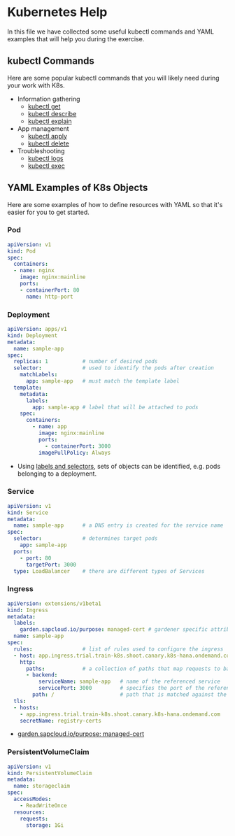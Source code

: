 # Kubernetes Help

In this file we have collected some useful kubectl commands and YAML examples that will help you during the exercise.

## kubectl Commands

Here are some popular kubectl commands that you will likely need during your work with K8s.

- Information gathering
    - [kubectl get](https://kubernetes.io/docs/reference/generated/kubectl/kubectl-commands#get)
    - [kubectl describe](https://kubernetes.io/docs/reference/generated/kubectl/kubectl-commands#describe)
    - [kubectl explain](https://kubernetes.io/docs/reference/generated/kubectl/kubectl-commands#explain) 
- App management
    - [kubectl apply](https://kubernetes.io/docs/reference/generated/kubectl/kubectl-commands#apply) 
    - [kubectl delete](https://kubernetes.io/docs/reference/generated/kubectl/kubectl-commands#delete) 
- Troubleshooting
    - [kubectl logs](https://kubernetes.io/docs/reference/generated/kubectl/kubectl-commands#logs)
    - [kubectl exec](https://kubernetes.io/docs/reference/generated/kubectl/kubectl-commands#exec)

## YAML Examples of K8s Objects

Here are some examples of how to define resources with YAML so that it's easier for you to get started.

### Pod

```YAML
apiVersion: v1
kind: Pod
spec:
  containers:
  - name: nginx
    image: nginx:mainline
    ports:
    - containerPort: 80
      name: http-port
```

### Deployment

```YAML
apiVersion: apps/v1
kind: Deployment
metadata:
  name: sample-app
spec:
  replicas: 1           # number of desired pods
  selector:             # used to identify the pods after creation
    matchLabels:
      app: sample-app   # must match the template label
  template:
    metadata:
      labels:
        app: sample-app # label that will be attached to pods
    spec:
      containers:
        - name: app
          image: nginx:mainline
          ports:
            - containerPort: 3000
          imagePullPolicy: Always
```

- Using [labels and selectors](https://kubernetes.io/docs/concepts/overview/working-with-objects/labels/), sets of objects can be identified, e.g. pods belonging to a deployment.

### Service

```YAML
apiVersion: v1
kind: Service
metadata:
  name: sample-app      # a DNS entry is created for the service name
spec:
  selector:             # determines target pods
    app: sample-app
  ports:
    - port: 80
      targetPort: 3000
  type: LoadBalancer    # there are different types of Services
```

### Ingress

```YAML
apiVersion: extensions/v1beta1
kind: Ingress
metadata:
  labels:
    garden.sapcloud.io/purpose: managed-cert # gardener specific attribute, see below
  name: sample-app
spec:
  rules:                # list of rules used to configure the ingress
  - host: app.ingress.trial.train-k8s.shoot.canary.k8s-hana.ondemand.com
    http:
      paths:            # a collection of paths that map requests to backends
      - backend:
          serviceName: sample-app   # name of the referenced service
          servicePort: 3000         # specifies the port of the referenced service
        path: /                     # path that is matched against the path of an incoming request
  tls:
  - hosts:
    - app.ingress.trial.train-k8s.shoot.canary.k8s-hana.ondemand.com
    secretName: registry-certs
```

- [garden.sapcloud.io/purpose: managed-cert](https://github.com/gardener/cert-management#requesting-a-certificate-for-ingress)

### PersistentVolumeClaim

```YAML
apiVersion: v1
kind: PersistentVolumeClaim
metadata:
  name: storageclaim
spec:
  accessModes:
    - ReadWriteOnce
  resources:
    requests:
      storage: 1Gi
```
